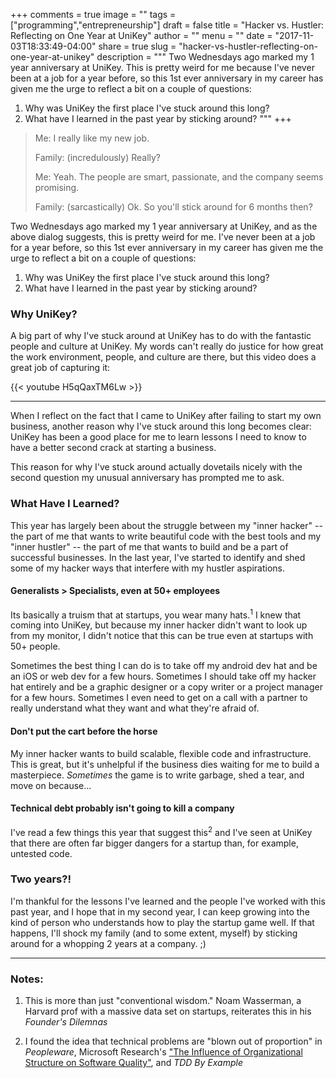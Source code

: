 +++
comments = true
image = ""
tags = ["programming","entrepreneurship"]
draft = false
title = "Hacker vs. Hustler: Reflecting on One Year at UniKey"
author = ""
menu = ""
date = "2017-11-03T18:33:49-04:00"
share = true
slug = "hacker-vs-hustler-reflecting-on-one-year-at-unikey"
description = """
Two Wednesdays ago marked my 1 year anniversary at UniKey. This is pretty weird for me because I've never been at a job for a year before, so this 1st ever anniversary in my career has given me the urge to reflect a bit on a couple of questions: 

1. Why was UniKey the first place I've stuck around this long?
2. What have I learned in the past year by sticking around?
"""
+++

>Me: I really like my new job.
>
>Family: (incredulously) Really?
>
>Me: Yeah. The people are smart, passionate, and the company seems promising.
>
>Family: (sarcastically) Ok. So you'll stick around for 6 months then?

Two Wednesdays ago marked my 1 year anniversary at UniKey, and as the above dialog suggests, this is pretty weird for me. I've never been at a job for a year before, so this 1st ever anniversary in my career has given me the urge to reflect a bit on a couple of questions: 

1. Why was UniKey the first place I've stuck around this long?
2. What have I learned in the past year by sticking around?

### Why UniKey?

A big part of why I've stuck around at UniKey has to do with the fantastic people and culture at UniKey. My words can't really do justice for how great the work environment, people, and culture are there, but this video does a great job of capturing it:

{{< youtube H5qQaxTM6Lw >}}

---
When I reflect on the fact that I came to UniKey after failing to start my own business, another reason why I've stuck around this long becomes clear: UniKey has been a good place for me to learn lessons I need to know to have a better second crack at starting a business. 

This reason for why I've stuck around actually dovetails nicely with the second question my unusual anniversary has prompted me to ask.

### What Have I Learned? 

This year has largely been about the struggle between my "inner hacker" -- the part of me that wants to write beautiful code with the best tools and my "inner hustler" -- the part of me that wants to build and be a part of successful businesses. In the last year, I've started to identify and shed some of my hacker ways that interfere with my hustler aspirations.

#### Generalists > Specialists, even at 50+ employees

Its basically a truism that at startups, you wear many hats.<sup>1</sup> I knew that coming into UniKey, but because my inner hacker didn't want to look up from my monitor, I didn't notice that this can be true even at startups with 50+ people.

Sometimes the best thing I can do is to take off my android dev hat and be an iOS or web dev for a few hours. Sometimes I should take off my hacker hat entirely and be a graphic designer or a copy writer or a project manager for a few hours. Sometimes I even need to get on a call with a partner to really understand what they want and what they're afraid of.

#### Don't put the cart before the horse

My inner hacker wants to build scalable, flexible code and infrastructure. This is great, but it's unhelpful if the business dies waiting for me to build a masterpiece. _Sometimes_ the game is to write garbage, shed a tear, and move on because...

#### Technical debt probably isn't going to kill a company

I've read a few things this year that suggest this<sup>2</sup> and I've seen at UniKey that there are often far bigger dangers for a startup than, for example, untested code.

### Two years?!

I'm thankful for the lessons I've learned and the people I've worked with this past year, and I hope that in my second year, I can keep growing into the kind of person who understands how to play the startup game well. If that happens, I'll shock my family (and to some extent, myself) by sticking around for a whopping 2 years at a company. ;)

---

### Notes:

1. This is more than just "conventional wisdom." Noam Wasserman, a Harvard prof with a massive data set on startups, reiterates this in his _Founder's Dilemnas_

1. I found the idea that technical problems are "blown out of proportion" in _Peopleware_, Microsoft Research's ["The Influence of Organizational Structure on Software Quality"](https://www.microsoft.com/en-us/research/publication/the-influence-of-organizational-structure-on-software-quality-an-empirical-case-study/), and _TDD By Example_
